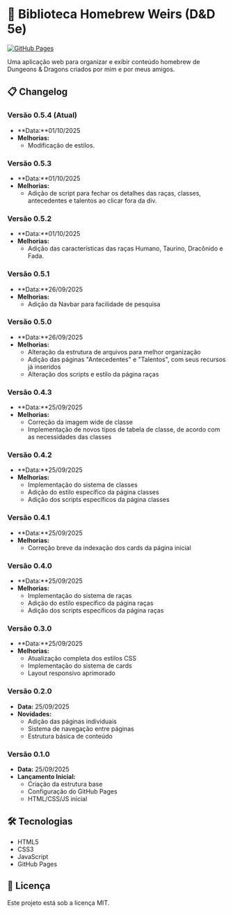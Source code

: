 # 🏰 Biblioteca Homebrew Weirs (D&D 5e)

[![GitHub Pages](https://img.shields.io/badge/GitHub-Pages-brightgreen)](https://FelipePradoFerreira.github.io/dndWeirs)

Uma aplicação web para organizar e exibir conteúdo homebrew de Dungeons & Dragons criados por mim e por meus amigos.

## 📋 Changelog

### Versão 0.5.4 (Atual)
- **Data:**01/10/2025
- **Melhorias:**
  - Modificação de estilos.

### Versão 0.5.3
- **Data:**01/10/2025
- **Melhorias:**
  - Adição de script para fechar os detalhes das raças, classes, antecedentes e talentos ao clicar fora da div.

### Versão 0.5.2
- **Data:**01/10/2025
- **Melhorias:**
  - Adição das características das raças Humano, Taurino, Dracônido e Fada.

### Versão 0.5.1
- **Data:**26/09/2025
- **Melhorias:**
  - Adição da Navbar para facilidade de pesquisa

### Versão 0.5.0
- **Data:**26/09/2025
- **Melhorias:**
  - Alteração da estrutura de arquivos para melhor organização
  - Adição das páginas "Antecedentes" e "Talentos", com seus recursos já inseridos
  - Alteração dos scripts e estilo da página raças

### Versão 0.4.3
- **Data:**25/09/2025
- **Melhorias:**
  - Correção da imagem wide de classe
  - Implementação de novos tipos de tabela de classe, de acordo com as necessidades das classes

### Versão 0.4.2
- **Data:**25/09/2025
- **Melhorias:**
  - Implementação do sistema de classes
  - Adição do estilo específico da página classes
  - Adição dos scripts específicos da página classes

### Versão 0.4.1
- **Data:**25/09/2025
- **Melhorias:**
  - Correção breve da indexação dos cards da página inicial

### Versão 0.4.0
- **Data:**25/09/2025
- **Melhorias:**
  - Implementação do sistema de raças
  - Adição do estilo específico da página raças
  - Adição dos scripts específicos da página raças

### Versão 0.3.0
- **Data:**25/09/2025
- **Melhorias:**
  - Atualização completa dos estilos CSS
  - Implementação do sistema de cards
  - Layout responsivo aprimorado

### Versão 0.2.0
- **Data:** 25/09/2025
- **Novidades:**
  - Adição das páginas individuais
  - Sistema de navegação entre páginas
  - Estrutura básica de conteúdo

### Versão 0.1.0
- **Data:** 25/09/2025
- **Lançamento Inicial:**
  - Criação da estrutura base
  - Configuração do GitHub Pages
  - HTML/CSS/JS inicial

## 🛠️ Tecnologias

- HTML5
- CSS3
- JavaScript
- GitHub Pages

## 📝 Licença

Este projeto está sob a licença MIT.
